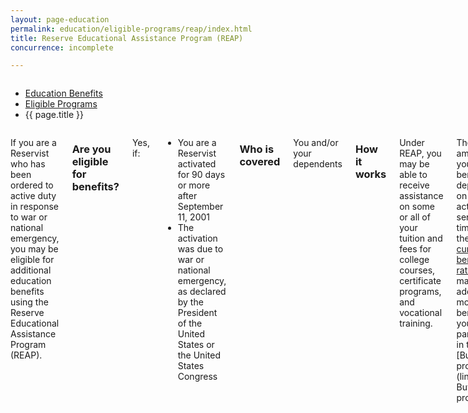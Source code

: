 ```yaml
---
layout: page-education
permalink: education/eligible-programs/reap/index.html
title: Reserve Educational Assistance Program (REAP)
concurrence: incomplete

---
```


<div class="splash" markdown="0">
<div class="row" markdown="0">
<div class="small-12 columns" markdown="0">

<ul class="breadcrumbs" role="menubar" aria-label="Primary">
<li class="parent"><a href="{{ site.url }}/education/">Education Benefits</a></li>
<li class="parent"><a href="{{ site.url }}/education/eligible-programs/">Eligible Programs</a></li>
<li class="active">{{ page.title }}</li>
</ul>

</div>
</div>
</div>

<div class="main" role="main" markdown="0">

<!--<div class="action-bar">
  <div class="row">
    <div class="small-12 columns">

    </div>
  </div>  
</div>-->

<div class="section one" markdown="0">
<div class="primary" markdown="0">
<div class="row" markdown="0">
<div class="small-12 columns" markdown="1">

If you are a Reservist who has been ordered to active duty in response to war or national emergency, you may be eligible for additional education benefits using the Reserve Educational Assistance Program (REAP). 

### Are you eligible for benefits?

Yes, if:
- You are a Reservist activated for 90 days or more after September 11, 2001
- The activation was due to war or national emergency, as declared by the President of the United States or the United States Congress

### Who is covered
You and/or your dependents

### How it works
Under REAP, you may be able to receive assistance on some or all of your tuition and fees for college courses, certificate programs, and vocational training.

The amount of your benefit depends on your active-service time. See the [current benefit rates](http://www.benefits.va.gov/gibill/resources/benefits_resources/rate_tables.asp#ch1607).You may get additional monthly benefits if you participate in the [Buy-Up program] (link to Buy-Up program).

### Learn more:
[REAP pamphlet](Link to http://www.benefits.va.gov/gibill/docs/pamphlets/ch1607_pamphlet.pdf)


</div>
</div>
</div>


</div>
